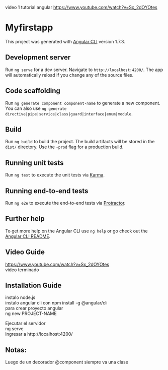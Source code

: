 video 1 tutorial angular  https://www.youtube.com/watch?v=Sx_2dOYOtes
# Myfirstapp

This project was generated with [Angular CLI](https://github.com/angular/angular-cli) version 1.7.3.

## Development server

Run `ng serve` for a dev server. Navigate to `http://localhost:4200/`. The app will automatically reload if you change any of the source files.

## Code scaffolding

Run `ng generate component component-name` to generate a new component. You can also use `ng generate directive|pipe|service|class|guard|interface|enum|module`.

## Build

Run `ng build` to build the project. The build artifacts will be stored in the `dist/` directory. Use the `-prod` flag for a production build.

## Running unit tests

Run `ng test` to execute the unit tests via [Karma](https://karma-runner.github.io).

## Running end-to-end tests

Run `ng e2e` to execute the end-to-end tests via [Protractor](http://www.protractortest.org/).

## Further help

To get more help on the Angular CLI use `ng help` or go check out the [Angular CLI README](https://github.com/angular/angular-cli/blob/master/README.md).


## Video Guide
https://www.youtube.com/watch?v=Sx_2dOYOtes
<br />
video terminado
<br/>

## Installation Guide
instalo node.js<br/>
instalo angular cli con
npm install -g @angular/cli<br/>
para crear proyecto angular<br/>
ng new PROJECT-NAME

Ejecutar el servidor<br/>
ng serve<br/>
Ingresar a http://localhost:4200/

## Notas:
Luego de un decorador @component siempre va una clase
